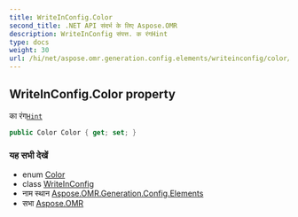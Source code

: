 ```yaml
---
title: WriteInConfig.Color
second_title: .NET API संदर्भ के लिए Aspose.OMR
description: WriteInConfig संपत्त. क रंगHint
type: docs
weight: 30
url: /hi/net/aspose.omr.generation.config.elements/writeinconfig/color/
---
```

## WriteInConfig.Color property

का रंग[`Hint`](../hint/)

```csharp
public Color Color { get; set; }
```

### यह सभी देखें

* enum [Color](../../../aspose.omr.generation/color/)
* class [WriteInConfig](../)
* नाम स्थान [Aspose.OMR.Generation.Config.Elements](../../writeinconfig/)
* सभा [Aspose.OMR](../../../)


